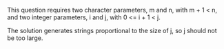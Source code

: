 This question requires two character parameters, m and n, with m + 1 < n, and two integer parameters, i and j, with 0 <= i + 1 < j.

The solution generates strings proportional to the size of j, so j should not be too large.